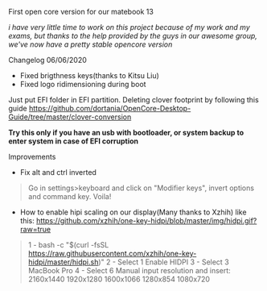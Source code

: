 First open core version for our matebook 13

*i have very little time to work on this project because of my work and my exams, but thanks to the help provided by the guys in our awesome group, we've now have a pretty stable opencore version*

Changelog 06/06/2020
- Fixed brigthness keys(thanks to Kitsu Liu)
- Fixed logo ridimensioning during boot



Just put EFI folder in EFI partition.
Deleting clover footprint by following this guide https://github.com/dortania/OpenCore-Desktop-Guide/tree/master/clover-conversion

**Try this only if you have an usb with bootloader, or system backup to enter system in case of EFI corruption**


Improvements

- Fix alt and ctrl inverted
> Go in settings>keyboard and click on "Modifier keys", invert options and command key. Voila!


- How to enable hipi scaling on our display(Many thanks to Xzhih) like this: https://github.com/xzhih/one-key-hidpi/blob/master/img/hidpi.gif?raw=true
> 1 - bash -c "$(curl -fsSL https://raw.githubusercontent.com/xzhih/one-key-hidpi/master/hidpi.sh)"
> 2 - Select 1 Enable HIDPI
> 3 - Select 3 MacBook Pro
> 4 - Select 6 Manual input resolution and insert: 2160x1440 1920x1280 1600x1066 1280x854 1080x720
